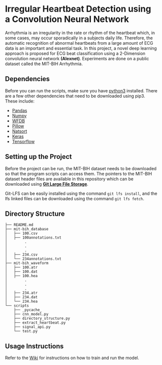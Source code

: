 # Irregular Heartbeat Detection using a Convolution Neural Network
Arrhythmia is an irregularity in the rate or rhythm of the heartbeat which, in some cases, may occur sporadically in a subjects daily life. Therefore, the automatic recognition of abnormal heartbeats from a large amount of ECG data is an important and essential task. In this project, a novel deep learning approach is proposed for ECG beat classification using a 2-Dimension convolution neural network **(Alexnet)**.  Experiments are done on a public dataset called the MIT-BIH Arrhythmia.

## Dependencies
Before you can run the scripts, make sure you have [python3](https://www.python.org/downloads/release/python-367/) installed. There are a few other dependencies that need to be downloaded using pip3. These include:
- [Pandas](https://pypi.org/project/pandas/)
- [Numpy](https://pypi.org/project/numpy/)
- [WFDB](https://pypi.org/project/wfdb/)
- [Pillow](https://pypi.org/project/Pillow/)
- [Natsort](https://pypi.org/project/natsort/)
- [Keras](https://pypi.org/project/Keras/)
- [Tensorflow](https://pypi.org/project/tensorflow/)

## Setting up the Project
Before the project can be run, the MIT-BIH dataset needs to be downloaded so that the program scripts can access them. The pointers to the MIT-BIH dataset header files are available in this repository which can be downloaded using [**Git Large File Storage**](https://git-lfs.github.com/).

Git-LFS can be easily installed using the command `git lfs install`, and the lfs linked files can be downloaded using the command `git lfs fetch`.

## Directory Structure
```
├── README.md
├── mit-bih_database
│   ├── 100.csv
│   ├── 100annotations.txt
│        .
│        .
│        .
│   ├── 234.csv
│   └── 234annotations.txt
├── mit-bih_waveform
│   ├── 100.atr
│   ├── 100.dat
│   ├── 100.hea
│        .
│        .
│        .
│   ├── 234.atr
│   ├── 234.dat
│   └── 234.hea
└── scripts
    ├── _pycache_
    ├── cnn_model.py
    ├── directory_structure.py
    ├── extract_heartbeat.py
    ├── signal_api.py
    └── test.py
```

## Usage Instructions
Refer to the [Wiki](https://github.com/abdurmasood/Irregular-Heartbeat-Detection-using-ML/wiki) for instructions on how to train and run the model.
